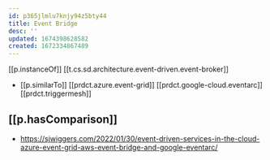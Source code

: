 ```yaml
---
id: p365jlmlu7knjy94z5bty44
title: Event Bridge
desc: ''
updated: 1674398628582
created: 1672334867489
---
```


[[p.instanceOf]] [[t.cs.sd.architecture.event-driven.event-broker]]

- [[p.similarTo]] [[prdct.azure.event-grid]] [[prdct.google-cloud.eventarc]] [[prdct.triggermesh]]

## [[p.hasComparison]]

- https://sjwiggers.com/2022/01/30/event-driven-services-in-the-cloud-azure-event-grid-aws-event-bridge-and-google-eventarc/